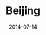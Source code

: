 ---
title: Beijing
layout: default
modal-id: 5
date: 2014-07-14
img: guoan.png
alt: image-alt
project-date: April 2014
client: Start Bootstrap
category: Beijing GuoAn FC
categoryurl: http://en.wikipedia.org/wiki/Beijing_Guoan_F.C.
description: Beijing is my home. Home, sweet home! In terms of icon in Beijing, well~~ I would like pick Guoan FC. Guoan is champion forever!

---